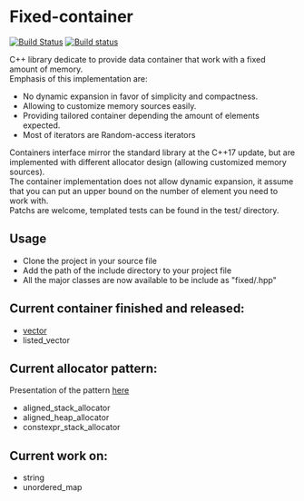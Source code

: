# Fixed-container
[![Build Status](https://travis-ci.org/Surrog/fixed-container.svg?branch=master)](https://travis-ci.org/Surrog/fixed-container)
[![Build status](https://ci.appveyor.com/api/projects/status/mieyx1cj33ckdgi0?svg=true)](https://ci.appveyor.com/project/Surrog/fixed-container)

C++ library dedicate to provide data container that work with a fixed amount of memory.  
Emphasis of this implementation are:
- No dynamic expansion in favor of simplicity and compactness.
- Allowing to customize memory sources easily.
- Providing tailored container depending the amount of elements expected.
- Most of iterators are Random-access iterators   

Containers interface mirror the standard library at the C++17 update, but are implemented with different allocator design (allowing customized memory sources).  
The container implementation does not allow dynamic expansion, it assume that you can put an upper bound on the number of element you need to work with.   
Patchs are welcome, templated tests can be found in the test/ directory.

## Usage
- Clone the project in your source file
- Add the path of the include directory to your project file
- All the major classes are now available to be include as "fixed/<class name>.hpp" 

## Current container finished and released:
- [vector](https://github.com/Surrog/fixed-container/blob/master/vector.md)
- listed_vector

## Current allocator pattern:
Presentation of the pattern [here](https://github.com/Surrog/fixed-container/blob/master/allocation_pattern.md)
- aligned_stack_allocator
- aligned_heap_allocator
- constexpr_stack_allocator

## Current work on:
- string
- unordered_map
